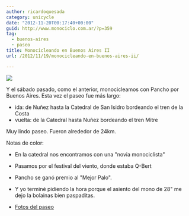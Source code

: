 ```yaml
---
author: ricardoquesada
category: unicycle
date: "2012-11-20T00:17:40+00:00"
guid: http://www.monociclo.com.ar/?p=359
tag:
  - buenos-aires
  - paseo
title: Monocicleando en Buenos Aires II
url: /2012/11/19/monocicleando-en-buenos-aires-ii/

---
```

![](https://lh6.googleusercontent.com/-uwcvML4qMkQ/UKhW7jSnqGI/AAAAAAAAqSY/OcXUPwDgXGw/s400/IMG_1978.JPG)

Y el sábado pasado, como el anterior, monocicleamos con Pancho por Buenos Aires. Esta vez el paseo fue más largo:

- ida: de Nuñez hasta la Catedral de San Isidro bordeando el tren de la Costa
- vuelta: de la Catedral hasta Nuñez bordeando el tren Mitre

Muy lindo paseo. Fueron alrededor de 24km.

Notas de color:

- En la catedral nos encontramos con una "novia monociclista"
- Pasamos por el festival del viento, donde estaba Q-Bert
- Pancho se ganó premio al "Mejor Palo".
- Y yo terminé pidiendo la hora porque el asiento del mono de 28" me dejo la bolainas bien paspaditas.

- [Fotos del paseo](https://photos.app.goo.gl/YHQ8MZaHfa173Heq8)
